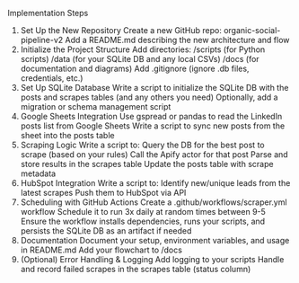Implementation Steps
1. Set Up the New Repository
Create a new GitHub repo: organic-social-pipeline-v2
Add a README.md describing the new architecture and flow
2. Initialize the Project Structure
Add directories:
/scripts (for Python scripts)
/data (for your SQLite DB and any local CSVs)
/docs (for documentation and diagrams)
Add .gitignore (ignore .db files, credentials, etc.)
3. Set Up SQLite Database
Write a script to initialize the SQLite DB with the posts and scrapes tables (and any others you need)
Optionally, add a migration or schema management script
4. Google Sheets Integration
Use gspread or pandas to read the LinkedIn posts list from Google Sheets
Write a script to sync new posts from the sheet into the posts table
5. Scraping Logic
Write a script to:
Query the DB for the best post to scrape (based on your rules)
Call the Apify actor for that post
Parse and store results in the scrapes table
Update the posts table with scrape metadata
6. HubSpot Integration
Write a script to:
Identify new/unique leads from the latest scrapes
Push them to HubSpot via API
7. Scheduling with GitHub Actions
Create a .github/workflows/scraper.yml workflow
Schedule it to run 3x daily at random times between 9-5
Ensure the workflow installs dependencies, runs your scripts, and persists the SQLite DB as an artifact if needed
8. Documentation
Document your setup, environment variables, and usage in README.md
Add your flowchart to /docs
9. (Optional) Error Handling & Logging
Add logging to your scripts
Handle and record failed scrapes in the scrapes table (status column)
